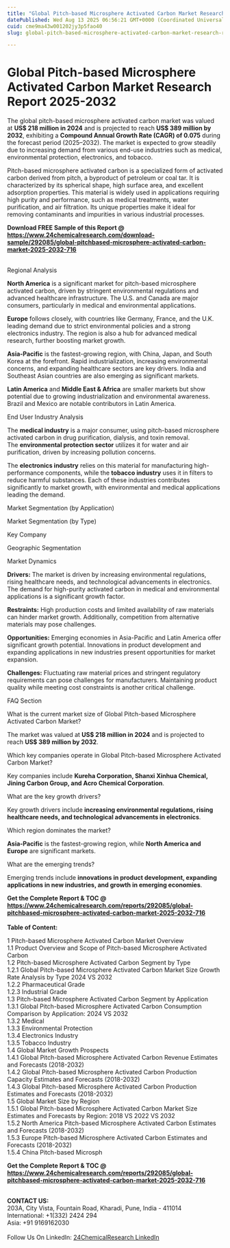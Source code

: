 ```yaml
---
title: "Global Pitch-based Microsphere Activated Carbon Market Research Report 2025-2032"
datePublished: Wed Aug 13 2025 06:56:21 GMT+0000 (Coordinated Universal Time)
cuid: cme9ma43w001202jy3p5fao40
slug: global-pitch-based-microsphere-activated-carbon-market-research-report-2025-2032

---
```


# Global Pitch-based Microsphere Activated Carbon Market Research Report 2025-2032

<p>The global pitch-based microsphere activated carbon market was valued at <strong>US$ 218 million in 2024</strong> and is projected to reach <strong>US$ 389 million by 2032</strong>, exhibiting a <strong>Compound Annual Growth Rate (CAGR) of 0.075</strong> during the forecast period (2025–2032). The market is expected to grow steadily due to increasing demand from various end-use industries such as medical, environmental protection, electronics, and tobacco.</p><p>
</p><p>Pitch-based microsphere activated carbon is a specialized form of activated carbon derived from pitch, a byproduct of petroleum or coal tar. It is characterized by its spherical shape, high surface area, and excellent adsorption properties. This material is widely used in applications requiring high purity and performance, such as medical treatments, water purification, and air filtration. Its unique properties make it ideal for removing contaminants and impurities in various industrial processes.</p><div><b>Download FREE Sample of this Report @ 
            <a href="https://www.24chemicalresearch.com/download-sample/292085/global-pitchbased-microsphere-activated-carbon-market-2025-2032-716">
            https://www.24chemicalresearch.com/download-sample/292085/global-pitchbased-microsphere-activated-carbon-market-2025-2032-716</a></b></div><br><p>
Regional Analysis</p><p>
</p><p><strong>North America</strong> is a significant market for pitch-based microsphere activated carbon, driven by stringent environmental regulations and advanced healthcare infrastructure. The U.S. and Canada are major consumers, particularly in medical and environmental applications.</p><p>
</p><p><strong>Europe</strong> follows closely, with countries like Germany, France, and the U.K. leading demand due to strict environmental policies and a strong electronics industry. The region is also a hub for advanced medical research, further boosting market growth.</p><p>
</p><p><strong>Asia-Pacific</strong> is the fastest-growing region, with China, Japan, and South Korea at the forefront. Rapid industrialization, increasing environmental concerns, and expanding healthcare sectors are key drivers. India and Southeast Asian countries are also emerging as significant markets.</p><p>
</p><p><strong>Latin America</strong> and <strong>Middle East &amp; Africa</strong> are smaller markets but show potential due to growing industrialization and environmental awareness. Brazil and Mexico are notable contributors in Latin America.</p><p>
End User Industry Analysis</p><p>
</p><p>The <strong>medical industry</strong> is a major consumer, using pitch-based microsphere activated carbon in drug purification, dialysis, and toxin removal. The <strong>environmental protection sector</strong> utilizes it for water and air purification, driven by increasing pollution concerns.</p><p>
</p><p>The <strong>electronics industry</strong> relies on this material for manufacturing high-performance components, while the <strong>tobacco industry</strong> uses it in filters to reduce harmful substances. Each of these industries contributes significantly to market growth, with environmental and medical applications leading the demand.</p><p>
Market Segmentation (by Application)</p><p>
</p><p>
Market Segmentation (by Type)</p><p>
</p><p>
Key Company</p><p>
</p><p>
Geographic Segmentation</p><p>
</p><p>
Market Dynamics</p><p>
</p><p><strong>Drivers:</strong> The market is driven by increasing environmental regulations, rising healthcare needs, and technological advancements in electronics. The demand for high-purity activated carbon in medical and environmental applications is a significant growth factor.</p><p>
</p><p><strong>Restraints:</strong> High production costs and limited availability of raw materials can hinder market growth. Additionally, competition from alternative materials may pose challenges.</p><p>
</p><p><strong>Opportunities:</strong> Emerging economies in Asia-Pacific and Latin America offer significant growth potential. Innovations in product development and expanding applications in new industries present opportunities for market expansion.</p><p>
</p><p><strong>Challenges:</strong> Fluctuating raw material prices and stringent regulatory requirements can pose challenges for manufacturers. Maintaining product quality while meeting cost constraints is another critical challenge.</p><p>
FAQ Section</p><p>
What is the current market size of Global Pitch-based Microsphere Activated Carbon Market?</p><p>
</p><p>The market was valued at <strong>US$ 218 million in 2024</strong> and is projected to reach <strong>US$ 389 million by 2032</strong>.</p><p>
Which key companies operate in Global Pitch-based Microsphere Activated Carbon Market?</p><p>
</p><p>Key companies include <strong>Kureha Corporation, Shanxi Xinhua Chemical, Jining Carbon Group, and Acro Chemical Corporation</strong>.</p><p>
What are the key growth drivers?</p><p>
</p><p>Key growth drivers include <strong>increasing environmental regulations, rising healthcare needs, and technological advancements in electronics</strong>.</p><p>
Which region dominates the market?</p><p>
</p><p><strong>Asia-Pacific</strong> is the fastest-growing region, while <strong>North America and Europe</strong> are significant markets.</p><p>
What are the emerging trends?</p><p>
</p><p>Emerging trends include <strong>innovations in product development, expanding applications in new industries, and growth in emerging economies</strong>.</p>

<div><b>Get the Complete Report & TOC @ 
            <a href="https://www.24chemicalresearch.com/reports/292085/global-pitchbased-microsphere-activated-carbon-market-2025-2032-716">
            https://www.24chemicalresearch.com/reports/292085/global-pitchbased-microsphere-activated-carbon-market-2025-2032-716</a></b></div><br>
            <b>Table of Content:</b><p>1 Pitch-based Microsphere Activated Carbon Market Overview<br />
    1.1 Product Overview and Scope of Pitch-based Microsphere Activated Carbon<br />
    1.2 Pitch-based Microsphere Activated Carbon Segment by Type<br />
        1.2.1 Global Pitch-based Microsphere Activated Carbon Market Size Growth Rate Analysis by Type 2024 VS 2032<br />
        1.2.2 Pharmaceutical Grade<br />
        1.2.3 Industrial Grade<br />
    1.3 Pitch-based Microsphere Activated Carbon Segment by Application<br />
        1.3.1 Global Pitch-based Microsphere Activated Carbon Consumption Comparison by Application: 2024 VS 2032<br />
        1.3.2 Medical<br />
        1.3.3 Environmental Protection<br />
        1.3.4 Electronics Industry<br />
        1.3.5 Tobacco Industry<br />
    1.4 Global Market Growth Prospects<br />
        1.4.1 Global Pitch-based Microsphere Activated Carbon Revenue Estimates and Forecasts (2018-2032)<br />
        1.4.2 Global Pitch-based Microsphere Activated Carbon Production Capacity Estimates and Forecasts (2018-2032)<br />
        1.4.3 Global Pitch-based Microsphere Activated Carbon Production Estimates and Forecasts (2018-2032)<br />
    1.5 Global Market Size by Region<br />
        1.5.1 Global Pitch-based Microsphere Activated Carbon Market Size Estimates and Forecasts by Region: 2018 VS 2022 VS 2032<br />
        1.5.2 North America Pitch-based Microsphere Activated Carbon Estimates and Forecasts (2018-2032)<br />
        1.5.3 Europe Pitch-based Microsphere Activated Carbon Estimates and Forecasts (2018-2032)<br />
        1.5.4 China Pitch-based Microsph</p>

<div><b>Get the Complete Report & TOC @ 
            <a href="https://www.24chemicalresearch.com/reports/292085/global-pitchbased-microsphere-activated-carbon-market-2025-2032-716">
            https://www.24chemicalresearch.com/reports/292085/global-pitchbased-microsphere-activated-carbon-market-2025-2032-716</a></b></div><br>

<b>CONTACT US:</b><br>
            203A, City Vista, Fountain Road, Kharadi, Pune, India - 411014<br>
            International: +1(332) 2424 294<br>
            Asia: +91 9169162030 <br><br>
            Follow Us On LinkedIn: <a href="https://www.linkedin.com/company/24chemicalresearch/">24ChemicalResearch LinkedIn</a>